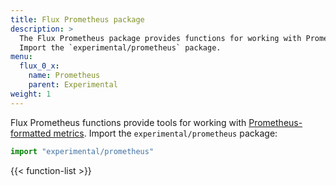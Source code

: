 ```yaml
---
title: Flux Prometheus package
description: >
  The Flux Prometheus package provides functions for working with Prometheus-formatted metrics.
  Import the `experimental/prometheus` package.
menu:
  flux_0_x:
    name: Prometheus
    parent: Experimental
weight: 1
---
```


Flux Prometheus functions provide tools for working with
[Prometheus-formatted metrics](https://prometheus.io/docs/instrumenting/exposition_formats/).
Import the `experimental/prometheus` package:

```js
import "experimental/prometheus"
```

{{< function-list >}}
